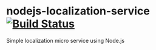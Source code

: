 # nodejs-localization-service [![Build Status](https://travis-ci.com/mikkopiu/nodejs-localization-service.svg?token=SghvLEifzSWuDsPrqyBk&branch=master)](https://travis-ci.com/mikkopiu/nodejs-localization-service)
Simple localization micro service using Node.js
